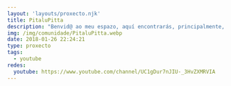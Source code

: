 ```yaml
---
layout: 'layouts/proxecto.njk'
title: PitaluPitta
description: "Benvid@ ao meu espazo, aquí encontrarás, principalmente, vídeos nos que che mostrarei a miña opinión persoal sobre diversos temas. \n\nNon só encontrarás vídeos adicados a reflexionar, aquí poderás encontrar dende unha receita ata un xogo pasando por tags, vlogs...\n\nEn definitiva, pretende ser unha canle moi variada."
img: /img/comunidade/PitaluPitta.webp
date: 2018-01-26 22:24:21
type: proxecto
tags:
  - youtube
redes:
  youtube: https://www.youtube.com/channel/UC1gDur7nJIU-_3HvZXMRVIA
---
```

